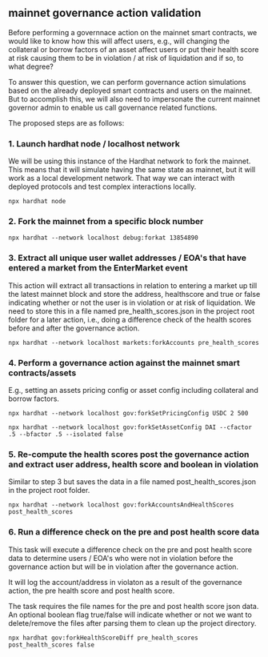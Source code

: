 ## mainnet governance action validation

Before performing a governnace action on the mainnet smart contracts, we would like to know how this will affect users, e.g., will changing the collateral or borrow factors of an asset affect users or put their health score at risk causing them to be in violation / at risk of liquidation and if so, to what degree?

To answer this question, we can perform governance action simulations based on the already deployed smart contracts and users on the mainnet. But to accomplish this, we will also need to impersonate the current mainnet governor admin to enable us call governance related functions.

The proposed steps are as follows:

### 1. Launch hardhat node / localhost network

We will be using this instance of the Hardhat network to fork the mainnet. This means that it will simulate having the same state as mainnet, but it will work as a local development network. That way we can interact with deployed protocols and test complex interactions locally.

`npx hardhat node`

### 2. Fork the mainnet from a specific block number

`npx hardhat --network localhost debug:forkat 13854890`

### 3. Extract all unique user wallet addresses / EOA's that have entered a market from the EnterMarket event

This action will extract all transactions in relation to entering a market up till the latest mainnet block and store the address, healthscore and true or false indicating whether or not the user is in violation or at risk of liquidation. We need to store this in a file named pre_health_scores.json in the project root folder for a later action, i.e., doing a difference check of the health scores before and after the governance action.

`npx hardhat --network localhost markets:forkAccounts pre_health_scores`

### 4. Perform a governance action against the mainnet smart contracts/assets

E.g., setting an assets pricing config or asset config including collateral and borrow factors.

`npx hardhat --network localhost gov:forkSetPricingConfig USDC 2 500`

`npx hardhat --network localhost gov:forkSetAssetConfig DAI --cfactor .5 --bfactor .5 --isolated false`


### 5. Re-compute the health scores post the governance action and extract user address, health score and boolean in violation

Similar to step 3 but saves the data in a file named post_health_scores.json in the project root folder.

`npx hardhat --network localhost gov:forkAccountsAndHealthScores post_health_scores`


### 6. Run a difference check on the pre and post health score data

This task will execute a difference check on the pre and post health score data to determine users / EOA's who were not in violation before the governance action but will be in violation after the governance action.

It will log the account/address in violaton as a result of the governance action, the pre health score and post health score.

The task requires the file names for the pre and post health score json data. An optional boolean flag true/false will indicate whether or not we want to delete/remove the files after parsing them to clean up the project directory.

`npx hardhat gov:forkHealthScoreDiff pre_health_scores post_health_scores false`